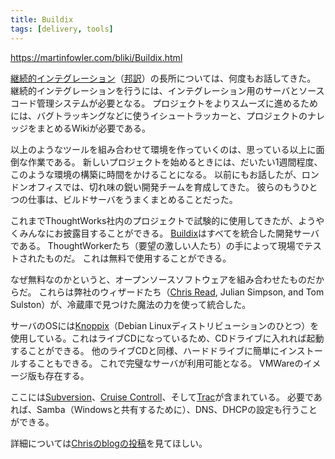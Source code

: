 ```yaml
---
title: Buildix
tags: [delivery, tools]
---
```


https://martinfowler.com/bliki/Buildix.html



[継続的インテグレーション](https://martinfowler.com/articles/continuousIntegration.html)（[邦訳](http://www.objectclub.jp/community/XP-jp/xp_relate/cont-j)）の長所については、何度もお話してきた。
継続的インテグレーションを行うには、インテグレーション用のサーバとソースコード管理システムが必要となる。
プロジェクトをよりスムーズに進めるためには、バグトラッキングなどに使うイシュートラッカーと、プロジェクトのナレッジをまとめるWikiが必要である。



以上のようなツールを組み合わせて環境を作っていくのは、思っている以上に面倒な作業である。
新しいプロジェクトを始めるときには、だいたい1週間程度、このような環境の構築に時間をかけることになる。
以前にもお話したが、ロンドンオフィスでは、切れ味の鋭い開発チームを育成してきた。
彼らのもうひとつの仕事は、ビルドサーバをうまくまとめることだった。



これまでThoughtWorks社内のプロジェクトで試験的に使用してきたが、ようやくみんなにお披露目することができる。
[Buildix](http://buildix.thoughtworks.com/)はすべてを統合した開発サーバである。
ThoughtWorkerたち（要望の激しい人たち）の手によって現場でテストされたものだ。
これは無料で使用することができる。



なぜ無料なのかというと、オープンソースソフトウェアを組み合わせたものだからだ。
これらは弊社のウィザードたち（[Chris Read](http://www.chris-read.net/), Julian Simpson, and Tom Sulston）が、冷蔵庫で見つけた魔法の力を使って統合した。



サーバのOSには[Knoppix](http://www.knoppix.org/)（Debian Linuxディストリビューションのひとつ）を使用している。これはライブCDになっているため、CDドライブに入れれば起動することができる。
他のライブCDと同様、ハードドライブに簡単にインストールすることもできる。
これで完璧なサーバが利用可能となる。
VMWareのイメージ版も存在する。



ここには[Subversion](http://subversion.tigris.org/)、[Cruise Controll](http://cruisecontrol.sourceforge.net/)、そして[Trac](http://projects.edgewall.com/trac/)が含まれている。
必要であれば、Samba（Windowsと共有するために）、DNS、DHCPの設定も行うことができる。



詳細については[Chrisのblogの投稿](http://www.chris-read.net/?p=8)を見てほしい。
